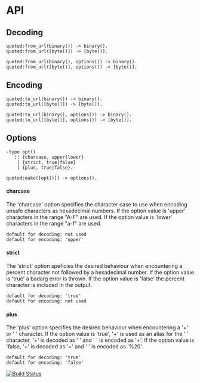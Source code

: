 # API

## Decoding

    quoted:from_url(binary()) -> binary().
    quoted:from_url([byte()]) -> [byte()].

    quoted:from_url(binary(), options()) -> binary().
    quoted:from_url([byte()], options()) -> [byte()].

## Encoding

    quoted:to_url(binary()) -> binary().
    quoted:to_url([byte()]) -> [byte()].

    quoted:to_url(binary(), options()) -> binary().
    quoted:to_url([byte()], options()) -> [byte()].

## Options

    -type opt()
       :: {charcase, upper|lower}
        | {strict, true|false}
        | {plus, true|false}.

    quoted:make([opt()]) -> options().

#### charcase

The 'charcase' option specifies the character case to use when encoding
unsafe characters as hexadecimal numbers. If the option value is 'upper'
characters in the range "A-F" are used. If the option value is 'lower'
characters in the range "a-f" are used.

    default for decoding: not used
    default for encoding: 'upper'

#### strict

The 'strict' option speficies the desired behaviour when encountering a percent
character not followed by a hexadecimal number. If the option value is 'true'
a badarg error is thrown. If the option value is 'false' the percent character
is included in the output.

    default for decoding: 'true'
    default for encoding: not used

#### plus


The 'plus' option specifies the desired behaviour when encountering a '+' or
' ' character. If the option value is 'true', '+' is used as an alias for the
' ' character, '+' is decoded as ' ' and ' ' is encoded as '+'.
If the option value is 'false, '+' is decoded as '+' and ' ' is encoded as '%20'.

    default for decoding: 'true'
    default for encoding: 'false'

[![Build Status](http://travis-ci.org/klaar/quoted.erl.png?branch=master)](http://travis-ci.org/klaar/quoted.erl)
